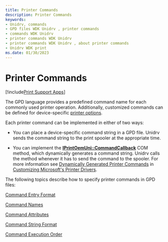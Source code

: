 ```yaml
---
title: Printer Commands
description: Printer Commands
keywords:
- Unidrv, commands
- GPD files WDK Unidrv , printer commands
- commands WDK Unidrv
- printer commands WDK Unidrv
- printer commands WDK Unidrv , about printer commands
- Unidrv WDK print
ms.date: 01/30/2023
---
```


# Printer Commands

[!include[Print Support Apps](../includes/print-support-apps.md)]

The GPD language provides a predefined command name for each commonly used printer operation. Additionally, customized commands can be defined for device-specific [printer options](printer-options.md).

Each printer command can be implemented in either of two ways:

- You can place a device-specific command string in a GPD file. Unidrv sends the command string to the print spooler at the appropriate time.

- You can implement the [**IPrintOemUni::CommandCallback**](/windows-hardware/drivers/ddi/prcomoem/nf-prcomoem-iprintoemuni-commandcallback) COM method, which dynamically generates a command string. Unidrv calls the method whenever it has to send the command to the spooler. For more information see [Dynamically Generated Printer Commands](dynamically-generated-printer-commands.md) in [Customizing Microsoft's Printer Drivers](customizing-microsoft-s-printer-drivers.md).

The following topics describe how to specify printer commands in GPD files:

[Command Entry Format](command-entry-format.md)

[Command Names](command-names.md)

[Command Attributes](command-attributes.md)

[Command String Format](command-string-format.md)

[Command Execution Order](command-execution-order.md)
